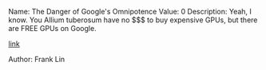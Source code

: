 Name: The Danger of Google's Omnipotence
Value: 0
Description: Yeah, I know.
You Allium tuberosum have no $$$ to buy expensive GPUs, but there are FREE GPUs on Google.

[link](https://colab.research.google.com/drive/1GJOkWpFqG-RQvNHeNwQf2F8C6UFQF70C?usp=sharing)

Author: Frank Lin
